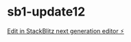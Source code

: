 # sb1-update12

[Edit in StackBlitz next generation editor ⚡️](https://stackblitz.com/~/github.com/drmas001/sb1-update12)